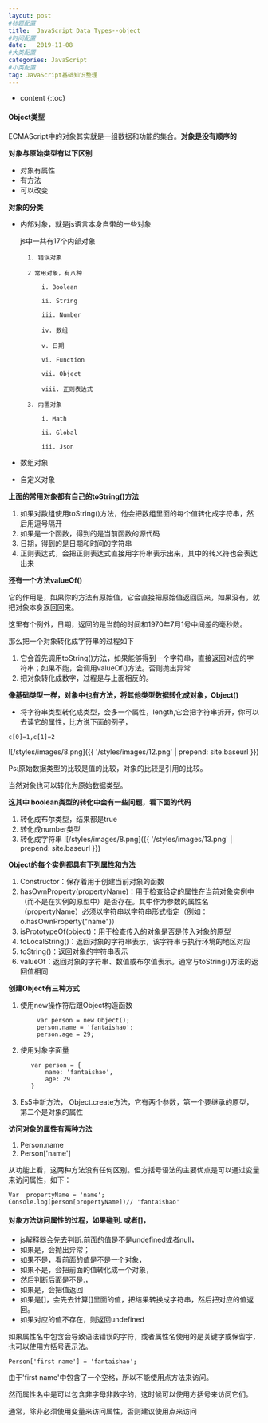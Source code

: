 ```yaml
---
layout: post
#标题配置
title:  JavaScript Data Types--object
#时间配置
date:   2019-11-08
#大类配置
categories: JavaScript
#小类配置
tag: JavaScript基础知识整理
---
```


* content
{:toc}



#### Object类型

ECMAScript中的对象其实就是一组数据和功能的集合。**对象是没有顺序的**

**对象与原始类型有以下区别**
* 对象有属性
* 有方法
* 可以改变

**对象的分类**
* 内部对象，就是js语言本身自带的一些对象

	js中一共有17个内部对象

		1. 错误对象
	
		2 常用对象，有八种
	
			i. Boolean
	
			ii. String
	
			iii. Number
	
			iv. 数组
	
			v. 日期
	
			vi. Function
	
			vii. Object
	
			viii. 正则表达式
	
		3. 内置对象 
	
			i. Math
	
			ii. Global
	
			iii. Json

* 数组对象
* 自定义对象

**上面的常用对象都有自己的toString()方法**

1. 如果对数组使用toString()方法，他会把数组里面的每个值转化成字符串，然后用逗号隔开
2. 如果是一个函数，得到的是当前函数的源代码
3. 日期，得到的是日期和时间的字符串
4. 正则表达式，会把正则表达式直接用字符串表示出来，其中的转义符也会表达出来

**还有一个方法valueOf()**

它的作用是，如果你的方法有原始值，它会直接把原始值返回回来，如果没有，就把对象本身返回回来。

这里有个例外，日期，返回的是当前的时间和1970年7月1号中间差的毫秒数。

那么把一个对象转化成字符串的过程如下

1. 它会首先调用toString()方法，如果能够得到一个字符串，直接返回对应的字符串；如果不能，会调用valueOf()方法。否则抛出异常
2. 把对象转化成数字，过程是与上面相反的。


**像基础类型一样，对象中也有方法，将其他类型数据转化成对象，Object()**

* 将字符串类型转化成类型，会多一个属性，length,它会把字符串拆开，你可以去读它的属性，比方说下面的例子，

```
c[0]=1,c[1]=2
```

![/styles/images/8.png]({{ '/styles/images/12.png' | prepend: site.baseurl  }})

Ps:原始数据类型的比较是值的比较，对象的比较是引用的比较。

当然对象也可以转化为原始数据类型。

**这其中 boolean类型的转化中会有一些问题，看下面的代码**
1. 转化成布尔类型，结果都是true
2. 转化成number类型
3. 转化成字符串
![/styles/images/8.png]({{ '/styles/images/13.png' | prepend: site.baseurl  }})

**Object的每个实例都具有下列属性和方法**
1. Constructor：保存着用于创建当前对象的函数
2. hasOwnProperty(propertyName)：用于检查给定的属性在当前对象实例中（而不是在实例的原型中）是否存在。其中作为参数的属性名（propertyName）必须以字符串以字符串形式指定（例如：o.hasOwnProperty("name")）
3. isPrototypeOf(object)：用于检查传入的对象是否是传入对象的原型
4. toLocalString()：返回对象的字符串表示，该字符串与执行环境的地区对应
5. toString()：返回对象的字符串表示
6. valueOf：返回对象的字符串、数值或布尔值表示。通常与toString()方法的返回值相同

**创建Object有三种方式**
1. 使用new操作符后跟Object构造函数

```    
        var person = new Object();
        person.name = 'fantaishao';
        person.age = 29;
```

2. 使用对象字面量

	```
       var person = {
           name: 'fantaishao',
           age: 29
       }
	```

3. Es5中新方法， Object.create方法，它有两个参数，第一个要继承的原型，第二个是对象的属性


**访问对象的属性有两种方法**
1. Person.name
2. Person['name']

从功能上看，这两种方法没有任何区别。但方括号语法的主要优点是可以通过变量来访问属性，如下：

```
Var  propertyName = 'name';
Console.log(person[propertyName])// 'fantaishao'
```

#### 对象方法访问属性的过程，如果碰到. 或者[]，
* js解释器会先去判断.前面的值是不是undefined或者null，
* 如果是，会抛出异常；
* 如果不是，看前面的值是不是一个对象，
* 如果不是，会把前面的值转化成一个对象，
* 然后判断后面是不是.，
* 如果是，会把值返回
* 如果是[]，会先去计算[]里面的值，把结果转换成字符串，然后把对应的值返回。
* 如果对应的值不存在，则返回undefined

如果属性名中包含会导致语法错误的字符，或者属性名使用的是关键字或保留字，也可以使用方括号表示法。

```
Person['first name'] = 'fantaishao';
```

由于'first name'中包含了一个空格，所以不能使用点方法来访问。

然而属性名中是可以包含非字母非数字的，这时候可以使用方括号来访问它们。

通常，除非必须使用变量来访问属性，否则建议使用点来访问

